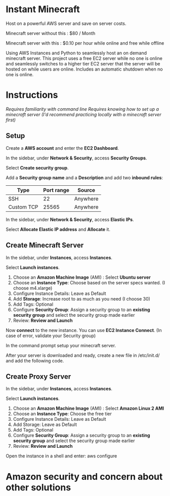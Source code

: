 # Instant Minecraft
Host on a powerful AWS server and save on server costs.

Minecraft server without this   : $80 / Month

Minecraft server with this      : $0.10 per hour while online and free while offline

Using AWS Instances and Python to seamlessly host an on demand minecraft server. This project uses a free EC2 server while no one is online and seamlessly switches to a higher tier EC2 server that the server will be hosted on while users are online. Includes an automatic shutdown when no one is online.

# Instructions
*Requires familiarity with command line*
*Requires knowing how to set up a minecraft server (I'd recommend practicing locally with a minecraft server first)*

## Setup

Create a **AWS account** and enter the **EC2 Dashboard**.

In the sidebar, under **Network & Security**, access **Security Groups**.

Select **Create security group**.

Add a **Security group name** and a **Description** and add two **inbound rules**:

|Type | Port range | Source|
|-|-|-|
|SSH | 22 | Anywhere|
|Custom TCP | 25565 | Anywhere|

In the sidebar, under **Network & Security**, access **Elastic IPs**.

Select **Allocate Elastic IP address** and **Allocate** it.

## Create Minecraft Server

In the sidebar, under **Instances**, access **Instances**.

Select **Launch instances**.
1. Choose an **Amazon Machine Image** (AMI) : Select **Ubuntu server**
2. Choose an **Instance Type**: Choose based on the server specs wanted. (I choose m4.xlarge)
3. Configure Instance Details: Leave as Default
4. Add **Storage**: Increase root to as much as you need (I choose 30)
5. Add Tags: Optional
6. Configure **Security Group**: Assign a security group to an **existing security group** and select the security group made earlier
7. Review: **Review and Launch**

Now **connect** to the new instance. You can use **EC2 Instance Connect**. (In case of error, validate your Security group)

In the command prompt setup your minecraft server.

After your server is downloaded and ready, create a new file in /etc/init.d/ and add the following code.


## Create Proxy Server
In the sidebar, under **Instances**, access **Instances**.

Select **Launch instances**.
1. Choose an **Amazon Machine Image** (AMI) : Select **Amazon Linux 2 AMI**
2. Choose an **Instance Type**: Choose the free tier
3. Configure Instance Details: Leave as Default
4. Add Storage: Leave as Default
5. Add Tags: Optional
6. Configure **Security Group**: Assign a security group to an **existing security group** and select the security group made earlier
7. Review: **Review and Launch**

Open the instance in a shell and enter:
    aws configure




# Amazon security and concern about other solutions